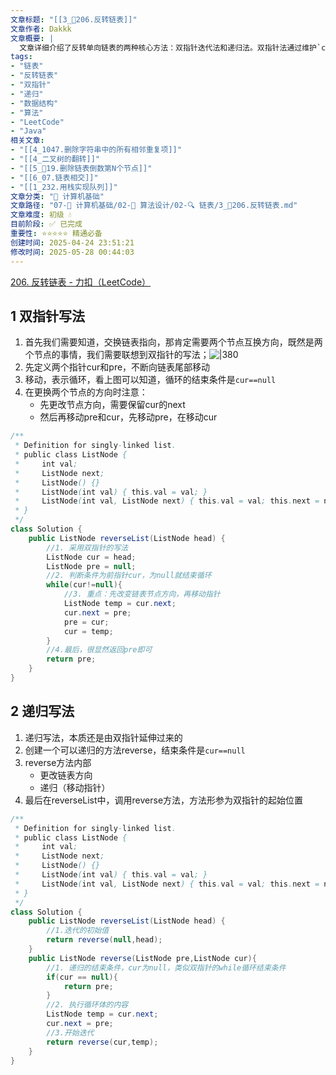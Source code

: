 ```yaml
---
文章标题: "[[3_📕206.反转链表]]" 
文章作者: Dakkk
文章概要: |
  文章详细介绍了反转单向链表的两种核心方法：双指针迭代法和递归法。双指针法通过维护`cur`和`pre`指针逐步完成反转，而递归法则巧妙地将双指针思想融入递归调用，实现链表节点的逐个指向调整，并提供了清晰的Java代码示例。
tags:
- "链表"
- "反转链表"
- "双指针"
- "递归"
- "数据结构"
- "算法"
- "LeetCode"
- "Java"
相关文章:
- "[[4_1047.删除字符串中的所有相邻重复项]]"
- "[[4_二叉树的翻转]]"
- "[[5_📕19.删除链表倒数第N个节点]]"
- "[[6_07.链表相交]]"
- "[[1_232.用栈实现队列]]"
文章分类: "📐 计算机基础"
文章路径: "07-📐 计算机基础/02-🧮 算法设计/02-🔍 链表/3_📕206.反转链表.md"
文章难度: 初级 💧
目前阶段: ✅ 已完成
重要性: ⭐⭐⭐⭐⭐ 精通必备
创建时间: 2025-04-24 23:51:21
修改时间: 2025-05-28 00:44:03
---
```


[206. 反转链表 - 力扣（LeetCode）](https://leetcode.cn/problems/reverse-linked-list/)
## 1 双指针写法

1. 首先我们需要知道，交换链表指向，那肯定需要两个节点互换方向，既然是两个节点的事情，我们需要联想到双指针的写法；![|380](https://my-obsidian-image.oss-cn-guangzhou.aliyuncs.com/2024/04/e91853e9a21fd017f1ac81f17ad62c67.gif)
2. 先定义两个指针cur和pre，不断向链表尾部移动
3. 移动，表示循环，看上图可以知道，循环的结束条件是`cur==null`
4. 在更换两个节点的方向时注意：
	- 先更改节点方向，需要保留cur的next
	- 然后再移动pre和cur，先移动pre，在移动cur

```java
/**
 * Definition for singly-linked list.
 * public class ListNode {
 *     int val;
 *     ListNode next;
 *     ListNode() {}
 *     ListNode(int val) { this.val = val; }
 *     ListNode(int val, ListNode next) { this.val = val; this.next = next; }
 * }
 */
class Solution {
    public ListNode reverseList(ListNode head) {
        //1. 采用双指针的写法
        ListNode cur = head;
        ListNode pre = null;
        //2. 判断条件为前指针cur，为null就结束循环
        while(cur!=null){
            //3. 重点：先改变链表节点方向，再移动指针
            ListNode temp = cur.next;
            cur.next = pre;
            pre = cur;
            cur = temp;
        }
        //4.最后，很显然返回pre即可
        return pre;
    }
}
```

## 2 递归写法

1. 递归写法，本质还是由双指针延伸过来的
2. 创建一个可以递归的方法reverse，结束条件是`cur==null`
3. reverse方法内部
	- 更改链表方向
	- 递归（移动指针）
4. 最后在reverseList中，调用reverse方法，方法形参为双指针的起始位置

```java
/**
 * Definition for singly-linked list.
 * public class ListNode {
 *     int val;
 *     ListNode next;
 *     ListNode() {}
 *     ListNode(int val) { this.val = val; }
 *     ListNode(int val, ListNode next) { this.val = val; this.next = next; }
 * }
 */
class Solution {
    public ListNode reverseList(ListNode head) {
        //1.迭代的初始值
        return reverse(null,head);
    }
    public ListNode reverse(ListNode pre,ListNode cur){
        //1. 递归的结束条件，cur为null，类似双指针的while循环结束条件
        if(cur == null){
            return pre;
        }
        //2. 执行循环体的内容
        ListNode temp = cur.next;
        cur.next = pre;
        //3.开始迭代
        return reverse(cur,temp);
    }
}
```